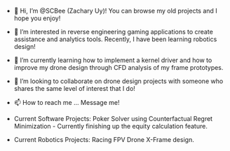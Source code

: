 - 👋 Hi, I’m @SCBee (Zachary Uy)! You can browse my old projects and I hope you enjoy!

- 👀 I’m interested in reverse engineering gaming applications to create assistance and analytics tools. Recently, I have been learning robotics design!
- 🌱 I’m currently learning how to implement a kernel driver and how to improve my drone design through CFD analysis of my frame prototypes.
- 💞️ I’m looking to collaborate on drone design projects with someone who shares the same level of interest that I do!

- 📫 How to reach me ... Message me!


- Current Software Projects: Poker Solver using Counterfactual Regret Minimization - Currently finishing up the equity calculation feature.

- Current Robotics Projects: Racing FPV Drone X-Frame design.

<!---
SCBee/SCBee is a ✨ special ✨ repository because its `README.md` (this file) appears on your GitHub profile.
You can click the Preview link to take a look at your changes.
--->
